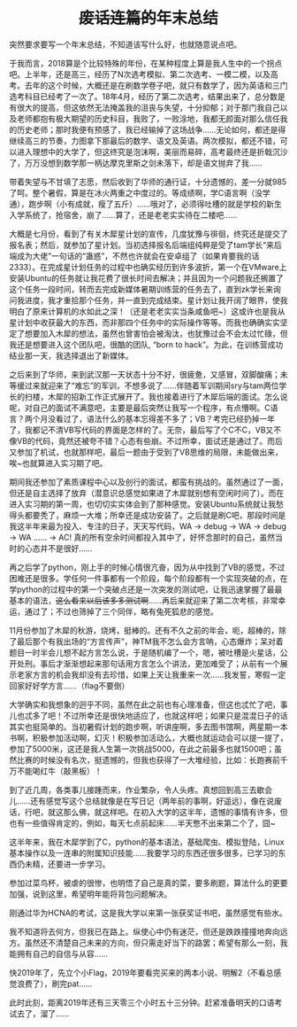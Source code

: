 # <center>~~废话连篇的~~年末总结</center>


突然要求要写一个年末总结，不知道该写什么好，也就随意说点吧。

于我而言，2018算是个比较特殊的年份，在某种程度上算是我人生中的一个拐点吧。上半年，还是高三，经历了N次选考模拟、第二次选考、一模二模，以及高考。去年的这个时候，大概还是在刷数学卷子吧，就只有数学了，因为英语和三门选考科目已经考了一次了。18年4月，经历了第二次选考，结果出来了，总分数是有很大的提高，但这依然无法掩盖我的沮丧与失望，十分抑郁；对于那门我自己以及老师都抱有极大期望的历史科目，我败了，一败涂地，我都无颜面对那么信任我的历史老师；那时我便有预感了，我已经输掉了这场战争……无论如何，都还是得继续高三的节奏，力图拿下那最后的数学、语文及英语。两次模拟，都还不错，可以进入理想中的大学了，但这终究是泡沫啊，美丽而易碎，高考最终还是折戟沉沙了，万万没想到数学那一柄达摩克里斯之剑未落下，却是语文抛弃了我……

带着失望与不甘填了志愿，然后收到了华师的通行证，十分遗憾的，差一分就985了呵。整个暑假，算是在冰火两重之中度过的。等成绩啊，学C语言啊（没学通），跑步啊（小有成就，瘦了五斤）……哦对了，必须得吐槽的就是学校的新生入学系统了，抢宿舍，崩了……算了，还是老老实实待在二楼吧……

大概是七月份，看到了有关木犀星计划的宣传，几度犹豫与徘徊，终究还是提交了报名表；然后，就参加了星计划。当初选择报名后端组纯粹是受了tam学长“来后端成为大佬”一句话的“蛊惑”，不然也许就会在安卓组了（如果肯要我的话2333）。在完成星计划任务的过程中也确实经历到许多波折，第一个在VMware上安装Ubuntu的任务就让我花费了很长时间去解决；并且因为一个问题我还搁置了这个任务一段时间，转而去完成新媒体暑期训练营的任务去了，直到zk学长来询问我进度，我才重拾那个任务，并一直到完成结束。星计划让我开阔了眼界，使我明白了原来计算机的水如此之深！（还是老老实实当条咸鱼吧~）这或许也是我从星计划中收获最大的东西，而非那四个任务中的实际操作等等。而我也确确实实坚定了想要加入木犀的想法，虽然也曾害怕会被淘汰，也犹豫过会不会太过忙碌，但我还是想要进入这个团队吧，很酷的团队, “born to hack”。为此，在训练营成功结业那一天，我选择退出了新媒体。

之后来到了华师，来到武汉那一天状态十分不好，很疲惫，又感冒，双脚酸痛；未等缓过来就迎来了“难忘”的军训，不想多说了……伴随着军训期间sry与tam两位学长的扫楼，木犀的招新工作正式展开了。我也接着进行了木犀后端的面试。怎么说呢，对自己的面试不满意吧，主要是最后突然让我写一个程序，有点懵啊。C语言？两个月没看过了，语法什么的基本忘得差不多了；VB？考完已经扔掉一年了，我都记不清VB写代码的界面是怎样的了。无奈，最后写了个C不C，VB又不像VB的代码，竟然还被夸不错？心态有些崩。不过所幸，面试还是通过了。而后又参加了机试，也就那样吧，最后一题由于受到了VB思维的局限，未能做出来，唉~也就算进入实习期了吧。

期间我还参加了素质课程中心以及创行的面试，都蛮有挑战的。虽然通过了一面，但还是自主选择了放弃（潜意识总感觉如果进了木犀就别想有空闲时间了）。而在进入实习期的第一周，也切切实实体会到了那种感觉。安装Ubuntu系统就让我愁得头都要秃了，麻烦一大堆；所幸还是成功安装了。之后就是刷C吧，那段时间是我这半年来最为投入、专注的日子，天天写代码，WA → debug → WA → debug → WA …… → AC! 真的所有空余时间都投入其中了，好怀念那时的自己，虽然当时的心态并不是很好……

再之后学了python，刚上手的时候心情很亢奋，因为从中找到了VB的感觉，不过困难还是很多。学任何一件事都有一个阶段，每个阶段都有一个实现突破的点，在学python的过程中的第一个突破点还是一次突发的测试吧，让我迅速掌握了最最基本的语法，~~这么看来以后该多多测试啊~~……再后来就迎来了第二次考核，非常幸运，通过了；不过也筛掉了三个同伴，略有兔死狐悲的感觉。

11月份参加了木犀的秋游，烧烤，挺棒的。还有不久之前的年会，呃，超棒的，除了最后那个有我出场的“方言传声”，神TM我不怎么会方言呐，心态爆炸；呆对着题目一时半会儿想不起方言怎么说，于是随机编了一个，嗯，被吐槽是火星话，公开处刑。事后才渐渐想起来那句话用方言怎么个讲法，更加难受了；从前有一个展示老家方言的机会我却没有去珍惜，如果上天让我重来一次……我发誓，寒假一定回家好好学方言……（flag不要倒）

大学确实和我想象的迥乎不同，虽然在此之前也有心理准备，但这也忒忙了吧，事儿也忒多了吧！不过所幸还是很快地适应了，也就这样吧；如果只是混混日子的话其实也挺简单的。当初暑假计划的跑步啊，听讲座啊，多去图书馆啊，两星期一本书啊，积极参加活动啊，幻灭！积极参加活动么，大概也就运动会可以提一提了，参加了5000米，这还是我人生第一次挑战5000，在此之前最多也就1500吧；虽然比赛的时候没有名次，挺遗憾的，但我也获得了一大堆经验，比如：长跑赛前千万不能喝红牛（敲黑板）！

到了近几周，各类事儿接踵而来，作业繁杂，令人头疼。真想回到高三去歇会儿……还有感觉写这个总结就像是在写日记（两年前的事啊，好遥远），像在说废话，行吧，就这那么佛，就这样吧。在初入大学的这半年，遗憾的事情有许多，但也有一些值得肯定的，例如，每天七点前起床……半天憋不出来第二个了，囧~

这半年来，我在木犀学到了C，python的基本语法，基础爬虫、模拟登陆，Linux基本操作以及一连串的附属知识技能……我要学习的东西还很多很多，已学习的东西仍未精，还要进一步学习。

参加过菜鸟杯，被虐的很惨，也明悟了自己是真的菜，要多刷题，算法什么的更要加强，说到这里，希望明年能将背包问题解决。

刚通过华为HCNA的考试，这是我大学以来第一张获奖证书吧，虽然感觉有些水。

我不知道将去何方，但我已在路上。纵使心中仍有迷茫，但还是跌跌撞撞地奔向远方。虽然还不清楚自己未来的方向，但只需走好当下的路罢；希望有那么一刻，我能拥有自己的自信与从容……

快2019年了，先立个小Flag，2019年要看完买来的两本小说、明解2（不看总感觉浪费了），刷完pat……

此时此刻，距离2019年还有三天零三个小时五十三分钟。赶紧准备明天的口语考试去了，溜了……

